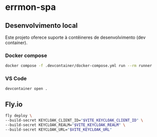 # errmon-spa

## Desenvolvimento local

Este projeto oferece suporte à contêineres de desenvolvimento (dev container).

### Docker compose

```bash
docker compose -f .devcontainer/docker-compose.yml run --rm runner
```

### VS Code

```bash
devcontainer open .
```

## Fly.io

```bash
fly deploy \
--build-secret KEYCLOAK_CLIENT_ID="$VITE_KEYCLOAK_CLIENT_ID" \
--build-secret KEYCLOAK_REALM="$VITE_KEYCLOAK_REALM" \
--build-secret KEYCLOAK_URL="$VITE_KEYCLOAK_URL"
```
